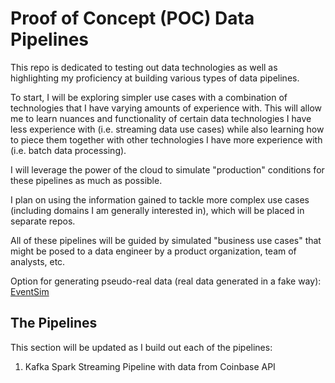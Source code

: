 # Proof of Concept (POC) Data Pipelines

This repo is dedicated to testing out data technologies as well as highlighting my proficiency at building various types of data pipelines.

To start, I will be exploring simpler use cases with a combination of technologies that I have varying amounts of experience with. This will allow me to learn nuances and functionality of certain data technologies I have less experience with (i.e. streaming data use cases) while also learning how to piece them together with other technologies I have more experience with (i.e. batch data processing).

I will leverage the power of the cloud to simulate "production" conditions for these pipelines as much as possible.

I plan on using the information gained to tackle more complex use cases (including domains I am generally interested in), which will be placed in separate repos.

All of these pipelines will be guided by simulated "business use cases" that might be posed to a data engineer by a product organization, team of analysts, etc.

Option for generating pseudo-real data (real data generated in a fake way): [EventSim](https://github.com/viirya/eventsim)

## The Pipelines

This section will be updated as I build out each of the pipelines:

1. Kafka Spark Streaming Pipeline with data from Coinbase API